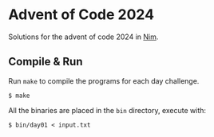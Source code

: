 # Advent of Code 2024

Solutions for the advent of code 2024 in [Nim](https://nim-lang.org).

## Compile & Run

Run `make` to compile the programs for each day challenge.

```
$ make
```

All the binaries are placed in the `bin` directory, execute with:

```
$ bin/day01 < input.txt
```
